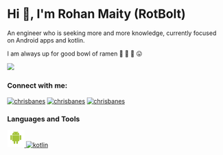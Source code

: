 # Hi 👋, I'm Rohan Maity (RotBolt)
An engineer who is seeking more and more knowledge, currently focused on Android apps and kotlin.

I am always up for good bowl of ramen :ramen: :ramen: :ramen: :stuck_out_tongue:

![](https://github-profile-trophy.vercel.app/?username=rotbolt)

### Connect with me:

<p align="left">
<a href="https://twitter.com/rotbolt" target="blank"><img align="center" src="https://cdn.jsdelivr.net/npm/simple-icons@3.0.1/icons/twitter.svg" alt="chrisbanes" height="30" width="40" /></a>
<a href="https://linkedin.com/in/rotbolt" target="blank"><img align="center" src="https://cdn.jsdelivr.net/npm/simple-icons@3.0.1/icons/linkedin.svg" alt="chrisbanes" height="30" width="40" /></a>
<a href="https://medium.com/rotbolt" target="blank"><img align="center" src="https://cdn.jsdelivr.net/npm/simple-icons@3.0.1/icons/medium.svg" alt="chrisbanes" height="30" width="40" /></a>
</p>

### Languages and Tools
<p align="left"> <a href="https://developer.android.com" target="_blank"> <img src="https://raw.githubusercontent.com/devicons/devicon/master/icons/android/android-original-wordmark.svg" alt="android" width="40" height="40"/> </a> <a href="https://kotlinlang.org" target="_blank"> <img src="https://www.vectorlogo.zone/logos/kotlinlang/kotlinlang-icon.svg" alt="kotlin" width="40" height="40"/> </a> </p>

<!-- <p>&nbsp;<img align="center" src="https://github-readme-stats.vercel.app/api?username=rotbolt&show_icons=true&locale=en" alt="rotbolt" /></p> -->
